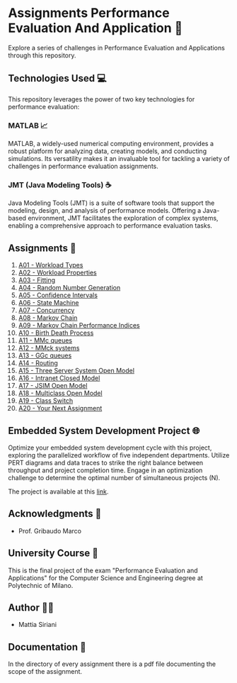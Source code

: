 # Assignments Performance Evaluation And Application 🚀

Explore a series of challenges in Performance Evaluation and Applications through this repository.

## Technologies Used 💻

This repository leverages the power of two key technologies for performance evaluation:

### MATLAB 📈

MATLAB, a widely-used numerical computing environment, provides a robust platform for analyzing data, creating models, and conducting simulations. Its versatility makes it an invaluable tool for tackling a variety of challenges in performance evaluation assignments.

### JMT (Java Modeling Tools) ☕

Java Modeling Tools (JMT) is a suite of software tools that support the modeling, design, and analysis of performance models. Offering a Java-based environment, JMT facilitates the exploration of complex systems, enabling a comprehensive approach to performance evaluation tasks.

## Assignments 📝

1. [A01 - Workload Types](A01)
2. [A02 - Workload Properties](A02)
3. [A03 - Fitting](A03)
4. [A04 - Random Number Generation](A04)
5. [A05 - Confidence Intervals](A05)
6. [A06 - State Machine](A06)
7. [A07 - Concurrency](A07)
8. [A08 - Markov Chain](A08)
9. [A09 - Markov Chain Performance Indices](A09)
10. [A10 - Birth Death Process](A10)
11. [A11 - MMc queues](A11)
12. [A12 - MMck systems](A12)
13. [A13 - GGc queues](A13)
14. [A14 - Routing](A14)
15. [A15 - Three Server System Open Model](A15)
16. [A16 - Intranet Closed Model](A16)
17. [A17 - JSIM Open Model](A17)
18. [A18 - Multiclass Open Model](A18)
19. [A19 - Class Switch](A19)
20. [A20 - Your Next Assignment](A20)

## Embedded System Development Project 🌐

Optimize your embedded system development cycle with this project, exploring the parallelized workflow of five independent departments. Utilize PERT diagrams and data traces to strike the right balance between throughput and project completion time. Engage in an optimization challenge to determine the optimal number of simultaneous projects (N).

The project is available at this [link](https://github.com/TiaSirio/Embedded-System-Performance).

## Acknowledgments 👐

- Prof. Gribaudo Marco

## University Course 📖

This is the final project of the exam "Performance Evaluation and Applications" for the Computer Science and Engineering degree at Polytechnic of Milano.

## Author 👨‍💻

- Mattia Siriani

## Documentation 📄

In the directory of every assignment there is a pdf file documenting the scope of the assignment.